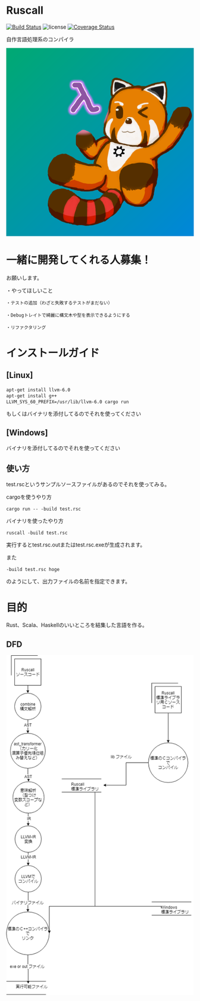 # Ruscall
[![Build Status](https://travis-ci.org/elipmoc/Ruscall.svg?branch=develop)](https://travis-ci.org/elipmoc/Ruscall)
![license](https://img.shields.io/github/license/mashape/apistatus.svg)
[![Coverage Status](https://coveralls.io/repos/github/elipmoc/Ruscall/badge.svg)](https://coveralls.io/github/elipmoc/Ruscall)


自作言語処理系のコンパイラ

![ラスカル](https://raw.githubusercontent.com/elipmoc/Ruscall/develop/image.png "ラスカル")

# 一緒に開発してくれる人募集！
  お願いします。
  
  ・やってほしいこと
  
    ・テストの追加（わざと失敗するテストがまだない）
    
    ・Debugトレイトで綺麗に構文木や型を表示できるようにする
    
    ・リファクタリング

# インストールガイド

## [Linux]

```
apt-get install llvm-6.0
apt-get install g++
LLVM_SYS_60_PREFIX=/usr/lib/llvm-6.0 cargo run
```

もしくはバイナリを添付してるのでそれを使ってください

## [Windows]
バイナリを添付してるのでそれを使ってください

## 使い方

test.rscというサンプルソースファイルがあるのでそれを使ってみる。

cargoを使うやり方
```
cargo run -- -build test.rsc
```

バイナリを使ったやり方

```
ruscall -build test.rsc
```

実行するとtest.rsc.outまたはtest.rsc.exeが生成されます。

また

```
-build test.rsc hoge
```
のようにして、出力ファイルの名前を指定できます。

# 目的
Rust、Scala、Haskellのいいところを結集した言語を作る。


## DFD
![dfd](https://raw.githubusercontent.com/elipmoc/Ruscall/develop/DFD.png "dfd")
